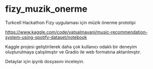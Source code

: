 # fizy_muzik_onerme
Turkcell Hackathon Fizy uygulaması için müzik önerme prototipi

https://www.kaggle.com/code/vatsalmavani/music-recommendation-system-using-spotify-dataset/notebook

Kaggle projesi geliştirilerek daha çok kullanıcı odaklı bir deneyim oluşturulmaya çalışılmıştır ve Gradio ile web formatına aktarılmıştır.

Detaylar için ipynb dosyasını inceleyin.
